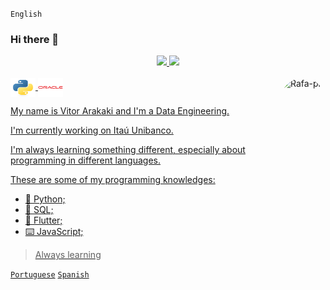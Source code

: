 `English`
### Hi there 👋
<div align="center">
  <a href="https://github.com/VitorArakaki">
  <img height="180em" src="https://github-readme-stats.vercel.app/api?username=VitorArakaki&show_icons=true&theme=darcula&include_all_commits=true&count_private=true"/>
  <img height="180em" src="https://github-readme-stats.vercel.app/api/top-langs/?username=VitorArakaki&layout=compact&langs_count=7&theme=darcula"/>
</div>
<div style="display: inline_block"><br>
  <img align="center" alt="Vitor-Arakaki-Python" height="30" width="40" src="https://raw.githubusercontent.com/devicons/devicon/master/icons/python/python-original.svg">
  <img align="center" alt="Vitor-Arakak-Oracle" height="30" width="40" src="https://raw.githubusercontent.com/devicons/devicon/master/icons/oracle/oracle-original.svg">
  <img align="right" alt="Rafa-pic" height="150" style="border-radius:50px;" src="https://media.discordapp.net/attachments/639956127056134178/890373478988013628/Publicacoes_Instagram_1_1.png?width=676&height=676">
</div>

My name is Vitor Arakaki and I'm a Data Engineering.

I'm currently working on Itaú Unibanco.

I'm always learning something different, especially about programming in different languages.

These are some of my programming knowledges:

- 🐍 Python;
- 💾 SQL;
- 📱 Flutter;
- ⌨️ JavaScript;
> Always learning

[`Portuguese`](https://github.com/Aracrack/Aracrack/blob/main/portuguese.md)  [`Spanish`](https://github.com/Aracrack/Aracrack/blob/main/spanish.md)

